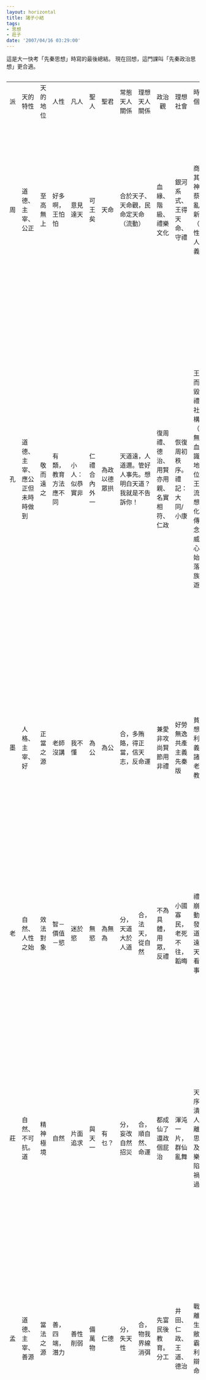 ```yaml
---
layout: horizontal
title: 諸子小結
tags:
- 思想
- 莊子
date: '2007/04/16 03:29:00'
---
```

這是大一快考「先秦思想」時寫的最後總結。
現在回想，這門課叫「先秦政治思想」更合適。

<table align="left">
  <td width="20">派</td>
  <td width="80">天的特性</td>
  <td width="40">天的地位</td>
  <td width="40">人性</td>
  <td width="40">凡人</td>
  <td width="40">聖人</td>
  <td width="40">聖君</td>
  <td width="60">常態天人關係</td>
  <td width="60">理想天人關係</td>
  <td width="100" align="center">政治觀</td>
  <td width="100" align="center">理想社會</td>
  <td width="160" align="center">時代及個人背景</td>
  <td width="200" align="center">重要精神</td>
 </tr>
 <tr>
  <td>周</td>
  <td>道德、主宰、公正</td>
  <td>至高無上</td>
  <td>好多啊，王怕怕</td>
  <td>意見達天</td>
  <td>可王矣</td>
  <td>天命</td>
  <td colspan=2>合於天子、天命觀，民命定天命（流動）</td>
  <td>血緣、階級、禮樂文化</td>
  <td>銀河系式、王得天命、守禮</td>
  <td>商人有其祖為神，管蔡之亂，尋新神（正當性）。人文主義開端</td>
  <td>禮樂文化中仍有祭祀文化。儀式以符號、象徵區分或統合，定等級，表規範，成價值觀</td>
 </tr>
 <tr>
  <td>孔</td>
  <td>道德、主宰、應公正但未時時做到</td>
  <td>敬而遠之</td>
  <td>有類，教育方法應不同</td>
  <td>小人：似恭實非</td>
  <td>仁禮合內外一</td>
  <td>為政以德眾拱</td>
  <td colspan=2>天道遠，人道邇。管好人事先。想明白天道？我就是不告訴你！</td>
  <td>復周禮、德治、用賢亦用親、名實相符、仁政</td>
  <td>恢復周初秩序。禮記：大同/小康</td>
  <td>王權衰而宗法毀（僭禮），社會結構散（國野無界、血緣知識同定地位），王官學流（思想分化），傳統觀念失權威，軸心時代始。沒落貴族，周遊</td>
  <td>人文主義。仁：將心比心，彼此尊重之善意，修身本體論之基礎，完美人格，求發自內心而非外在行動。禮：規範行為，和諧秩序。述而不作。開私人講學之風</td>
 </tr>
 <tr>
  <td>墨</td>
  <td>人格、主宰、好</td>
  <td>正當之源</td>
  <td>老師沒講</td>
  <td>我不懂</td>
  <td>為公</td>
  <td>為公</td>
  <td colspan=2>合，多賄賂，得正當，信天志，反命運</td>
  <td>兼愛非攻尚賢節用非禮</td>
  <td>好勞無逸共產主義先秦版</td>
  <td>貧民思想，功利主義，訴諸更古老的宗教傳統</td>
  <td>宗教性，天鬼人共生圈。天是兼愛交利、義、尚同、尚賢的根源。組織嚴密CCP</td>
 </tr>
 <tr>
  <td>老</td>
  <td>自然、人性之始</td>
  <td>效法對象</td>
  <td>智－價值－慾</td>
  <td>迷於慾</td>
  <td>無慾</td>
  <td>為無為</td>
  <td>分，天道大於人道</td>
  <td>合，法天，從自然</td>
  <td>不為具體，用眾，反禮</td>
  <td>小國寡民，老死不往，韜晦</td>
  <td>禮壞樂崩的反動，越發展離道越遠，求天道。看盡人事無常</td>
  <td>道無形難測，要比較；正當之源。對立物實統一。重養生，勿勞。反感官，求內在。反智</td>
 </tr>
 <tr>
  <td>莊</td>
  <td>自然、不可抗。道</td>
  <td>精神極境</td>
  <td>自然</td>
  <td>片面追求</td>
  <td>與天一</td>
  <td>有乜？</td>
  <td>分，妄改自然招災</td>
  <td>合，順自然、命運</td>
  <td>都成仙了還政個屁治</td>
  <td>渾沌一片，群仙亂舞</td>
  <td>天命秩序崩潰，天人分離。反思楊朱及時行樂之缺陷（是禍躲不過）</td>
  <td>價值判斷侷限、不確，當棄。道渾。物無別，無我，超脫。養生：不求長壽。以天笑人</td>
 </tr>
 <tr>
  <td>孟</td>
  <td>道德、主宰、善源</td>
  <td>當法之源</td>
  <td>善，四端，潛力</td>
  <td>善性削弱</td>
  <td>備萬物</td>
  <td>仁德</td>
  <td>分，失天性</td>
  <td>合，物我界線消弭</td>
  <td>先富民後教育。分工</td>
  <td>井田、仁政、王道、德治</td>
  <td>戰國亂離，民生凋敝。王霸、義利之辯。天命觀</td>
  <td>惻隱羞惡辭讓是非即仁義禮智。良心保障不動心，積恕成聖。捨生取義。誠：兼濟天下</td>
 </tr>
 <tr>
  <td>荀</td>
  <td>很自然，亦萬物</td>
  <td>人可制天</td>
  <td>惡，可教，可群</td>
  <td>壞壞的</td>
  <td colspan=2>虛壹靜反思制禮</td>
  <td colspan=2>分，天行有常，他的事。聖人不求知天</td>
  <td>禮維持或改變政治結構</td>
  <td>祭祀：百姓當鬼事；實人道</td>
  <td>政教由統一到分離。稷下施展吸星大法（主臣關係並非絕對）</td>
  <td>感官有能力但產生慾望。強調心之認知力。天地-生，先祖-類，君師-治。禮是萬事運行法則，聖人調和本性、修養、萬物層級而建；調慾望，別身份待遇，養正當情，抒自然情</td>
 </tr>
 <tr>
  <td>韓</td>
  <td>無所謂</td>
  <td>滾</td>
  <td>惡，難教，趨利</td>
  <td>給我犧牲</td>
  <td>宰了</td>
  <td>勢法術</td>
  <td colspan=2>分，關我鳥事，不跟你玩</td>
  <td>嚴，一孔，功利，集權</td>
  <td>有序，富強，齊力，威勢</td>
  <td>血緣紐帶解，習慣法破壞，政府重組農村。農戰需要。時代變，道德「廢」</td>
  <td>整合國力。勢二柄代德義，法信賞必罰多刑少賞，術審合形名循名責實。法後王。反智</td>
 </tr>
 <tr>
  <td>繫</td>
  <td>道德，易學而永恆</td>
  <td>在上呼應</td>
  <td>來於天</td>
  <td>學聖人吧</td>
  <td>演卦</td>
  <td>　</td>
  <td colspan=2>合，同體系、共原則、可互動，不固定</td>
  <td>正當：天道與先制統一</td>
  <td>有階級，各行事</td>
  <td>陰陽：宇宙之二元抽象特質，對立互補，其互動造成宇宙變化</td>
  <td>陰陽與等級、倫理相應，人事變化、價值判斷近於天。有限表無限。道德教訓，因果循環</td>
 </tr>
 <tr>
  <td>鄒</td>
  <td>自然，普遍規律</td>
  <td>　</td>
  <td>　</td>
  <td>　</td>
  <td>　</td>
  <td>　</td>
  <td colspan=2>結構同，相對應，人為建立關係</td>
  <td>五德轉移、代替</td>
  <td>人類行為符合自然規律</td>
  <td>填補天威下降形成之神界空虛。信鬼神：接觸、模仿得神力，測未來</td>
  <td>相應宇宙論，大小宇宙互動，術數玄機（若干數字經常出現而被賦予意義）</td>
 </tr>
 <tr>
  <td>淮</td>
  <td>自然</td>
  <td>效法</td>
  <td>　</td>
  <td>迷於慾</td>
  <td>無慾</td>
  <td>涼典範</td>
  <td>分，人類自作聰明</td>
  <td>合，順應</td>
  <td>德治，用眾，節約</td>
  <td>涼涼的無私多恩扮豬君主</td>
  <td>百家思想發達激盪辯論。折衷傾向，零散到系統，偏執到包容</td>
  <td>道家宇宙論、道論為承載，無私，用眾；儒之德先於刑，感化，恩情；法之順時。有放棄</td>
 </tr>
 </tr>
</table>